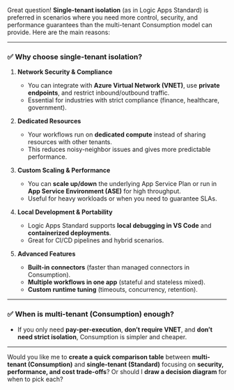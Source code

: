 Great question! **Single-tenant isolation** (as in Logic Apps Standard) is preferred in scenarios where you need more control, security, and performance guarantees than the multi-tenant Consumption model can provide. Here are the main reasons:

---

### ✅ **Why choose single-tenant isolation?**

1. **Network Security & Compliance**
   - You can integrate with **Azure Virtual Network (VNET)**, use **private endpoints**, and restrict inbound/outbound traffic.
   - Essential for industries with strict compliance (finance, healthcare, government).

2. **Dedicated Resources**
   - Your workflows run on **dedicated compute** instead of sharing resources with other tenants.
   - This reduces noisy-neighbor issues and gives more predictable performance.

3. **Custom Scaling & Performance**
   - You can **scale up/down** the underlying App Service Plan or run in **App Service Environment (ASE)** for high throughput.
   - Useful for heavy workloads or when you need to guarantee SLAs.

4. **Local Development & Portability**
   - Logic Apps Standard supports **local debugging in VS Code** and **containerized deployments**.
   - Great for CI/CD pipelines and hybrid scenarios.

5. **Advanced Features**
   - **Built-in connectors** (faster than managed connectors in Consumption).
   - **Multiple workflows in one app** (stateful and stateless mixed).
   - **Custom runtime tuning** (timeouts, concurrency, retention).

---

### ✅ When is multi-tenant (Consumption) enough?
- If you only need **pay-per-execution**, **don’t require VNET**, and **don’t need strict isolation**, Consumption is simpler and cheaper.

---

Would you like me to **create a quick comparison table** between **multi-tenant (Consumption)** and **single-tenant (Standard)** focusing on **security, performance, and cost trade-offs**? Or should I **draw a decision diagram** for when to pick each?

